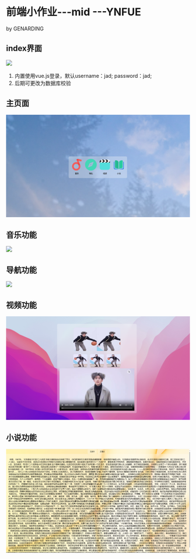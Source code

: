 # 前端小作业---mid ---YNFUE

by GENARDING

## index界面

![](readme/i.png)

1. 内置使用vue.js登录，默认username：jad; password：jad;
2. 后期可更改为数据库校验

## 主页面

![](readme/m.png)



## 音乐功能

![](readme/mu.png)

## 导航功能

![](readme/map.png)





## 视频功能

![](readme/v.png)

## 小说功能

![](readme/no.png)

